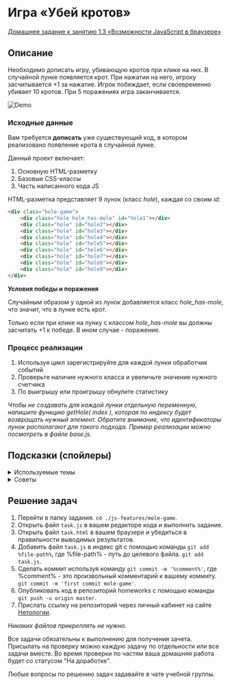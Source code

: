 # Игра «Убей кротов»

[Домашнее задание к занятию 1.3 «Возможности JavaScript в браузере»](https://maksim-gavr-04.github.io/bhj-homeworks/js-features/mole-game/task.html)

## Описание 

Необходимо дописать игру, убивающую кротов при клике на них. 
В случайной лунке появляется крот. При нажатии на него, 
игроку засчитывается +1 за нажатие. 
Игрок побеждает, если своевременно убивает 10 кротов. 
При 5 поражениях игра заканчивается.

![Demo](./demo.gif)

### Исходные данные

Вам требуется __дописать__ уже существующий код, в котором реализовано
появление крота в случайной лунке.

Данный проект включает:

1. Основную HTML-разметку
2. Базовые CSS-классы
3. Часть написанного кода JS

HTML-разметка представляет 9 лунок (класс *hole*), каждая со своим *id*:

```html
<div class="hole-game">
    <div class="hole hole_has-mole" id="hole1"></div>
    <div class="hole" id="hole2"></div>
    <div class="hole" id="hole3"></div>
    <div class="hole" id="hole4"></div>
    <div class="hole" id="hole5"></div>
    <div class="hole" id="hole6"></div>
    <div class="hole" id="hole7"></div>
    <div class="hole" id="hole8"></div>
    <div class="hole" id="hole9"></div>
</div>
```

__Условия победы и поражения__

Случайным образом у одной из лунок добавляется класс *hole_has-mole*, что
значит, что в лунке есть крот.

Только если при клике на лунку с классом *hole_has-mole* вы должны засчитать +1
к победе. В ином случае - поражение.


### Процесс реализации

1. Используя цикл зарегистрируйте для каждой лунки обработчик событий
2. Проверьте наличие нужного класса и увеличьте значение нужного счетчика
3. По выигрышу или проигрышу обнулите статистику

_Чтобы не создавать для каждой лунки отдельную переменную,
напишите функцию *getHole( index )*, которая по индексу будет
возвращать нужный элемент. Обратите внимание, что идентификаторы
лунок располагают для такого подхода. Пример реализации можно посмотреть в файле base.js._

## Подсказки (спойлеры)

<details>
<summary>Используемые темы</summary>

1. Функция *alert*
2. Событие *click*, метод *onclick*, обработчик события
3. Свойство *textContent*, чтение и запись

</details>

<details>
<summary>Советы</summary>

1. Используйте цикл для задания обработчика для каждой лунки.
2. Для проверки на наличие того или иного класса, используйте метод
[includes](https://developer.mozilla.org/ru/docs/Web/JavaScript/Reference/Global_Objects/String/includes):

```javascript
hole.className.includes( 'hole_has-mole' );
```

Более удобный вариант - использовать объект 
[*classList*](https://developer.mozilla.org/ru/docs/Web/API/Element/classList), 
с которым вы познакомитесь позднее. Он содержит удобный метод *contains*:

```javascript
hole.classList.contains( 'hole_has-mole' );
```


</details>

## Решение задач
1. Перейти в папку задания. `cd ./js-features/mole-game`.
2. Открыть файл `task.js` в вашем редакторе кода и выполнить задание.
3. Открыть файл `task.html` в вашем браузере и убедиться в правильности выводимых результатов.
4. Добавить файл `task.js` в индекс git с помощью команды `git add %file-path%`, где %file-path% - путь до целевого файла. `git add task.js`.
5. Сделать коммит используя команду `git commit -m '%comment%'`, где %comment% - это произвольный комментарий к вашему коммиту. `git commit -m 'first commit mole-game'`.
6. Опубликовать код в репозиторий homeworks с помощью команды `git push -u origin master`.
7. Прислать ссылку на репозиторий через личный кабинет на сайте [Нетологии][6].

[0]: https://github.com/
[1]: https://www.sublimetext.com/
[2]: https://code.visualstudio.com/
[3]: https://github.com/netology-code/guides/tree/master/github
[4]: https://git-scm.com/
[5]: https://github.com/netology-code/guides/blob/master/git/REAMDE.md
[6]: https://netology.ru/

*Никаких файлов прикреплять не нужно.*

Все задачи обязательны к выполнению для получения зачета. Присылать на проверку можно каждую задачу по отдельности или все задачи вместе. Во время проверки по частям ваша домашняя работа будет со статусом "На доработке".

Любые вопросы по решению задач задавайте в чате учебной группы.
